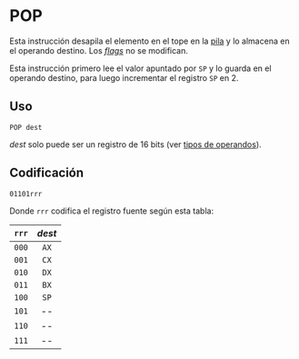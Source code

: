 # POP

Esta instrucción desapila el elemento en el tope en la [pila](../cpu#pila) y lo almacena en el operando destino. Los [_flags_](../cpu#flags) no se modifican.

Esta instrucción primero lee el valor apuntado por `SP` y lo guarda en el operando destino, para luego incrementar el registro `SP` en 2.

## Uso

```vonsim
POP dest
```

_dest_ solo puede ser un registro de 16 bits (ver [tipos de operandos](../assembly#operandos)).

## Codificación

`01101rrr`

Donde `rrr` codifica el registro fuente según esta tabla:

| `rrr` | _dest_ |
| :---: | :----: |
| `000` |  `AX`  |
| `001` |  `CX`  |
| `010` |  `DX`  |
| `011` |  `BX`  |
| `100` |  `SP`  |
| `101` |   --   |
| `110` |   --   |
| `111` |   --   |

